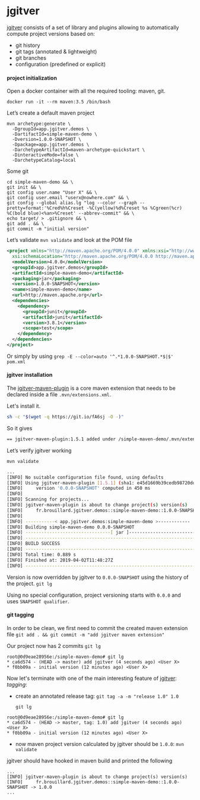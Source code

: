 # jgitver

[jgitver](https://github.com/jgitver/jgitver.github.io) consists of a set of library and plugins allowing to automatically compute project versions based on:

- git history
- git tags (annotated & lightweight)
- git branches
- configuration (predefined or explicit)

#### project initialization

Open a docker container with all the required tooling: maven, git.

```docker run -it --rm maven:3.5 /bin/bash``` 

Let’s create a default maven project

```shell
mvn archetype:generate \
  -DgroupId=app.jgitver.demos \
  -DartifactId=simple-maven-demo \
  -Dversion=1.0.0-SNAPSHOT \
  -Dpackage=app.jgitver.demos \
  -DarchetypeArtifactId=maven-archetype-quickstart \
  -DinteractiveMode=false \
  -DarchetypeCatalog=local
```

Some git

```
cd simple-maven-demo && \
git init && \
git config user.name "User X" && \
git config user.email "userx@nowhere.com" && \
git config --global alias.lg "log --color --graph --pretty=format:'%Cred%h%Creset -%C(yellow)%d%Creset %s %Cgreen(%cr) %C(bold blue)<%an>%Creset' --abbrev-commit" && \
echo target/ > .gitignore && \
git add . && \
git commit -m "initial version"
```

Let’s validate `mvn validate` and look at the POM file

```xml
<project xmlns="http://maven.apache.org/POM/4.0.0" xmlns:xsi="http://www.w3.org/2001/XMLSchema-instance"
  xsi:schemaLocation="http://maven.apache.org/POM/4.0.0 http://maven.apache.org/maven-v4_0_0.xsd">
  <modelVersion>4.0.0</modelVersion>
  <groupId>app.jgitver.demos</groupId>
  <artifactId>simple-maven-demo</artifactId>
  <packaging>jar</packaging>
  <version>1.0.0-SNAPSHOT</version>
  <name>simple-maven-demo</name>
  <url>http://maven.apache.org</url>
  <dependencies>
    <dependency>
      <groupId>junit</groupId>
      <artifactId>junit</artifactId>
      <version>3.8.1</version>
      <scope>test</scope>
    </dependency>
  </dependencies>
</project>
```

Or simply by using `grep -E --color=auto '^.*1.0.0-SNAPSHOT.*$|$' pom.xml` 

#### jgitver installation

The [jgitver-maven-plugin](http://github.com/jgitver/jgitver) is a core maven extension that needs to be declared inside a file `.mvn/extensions.xml`.

Let's install it.

```sh
sh -c "$(wget -q https://git.io/fA6sj -O -)"
```

So it gives 

```sh
== jgitver-maven-plugin:1.5.1 added under /simple-maven-demo/.mvn/extensions.xml 
```

Let’s verify jgitver working

```
mvn validate
```

```sh
...
[INFO] No suitable configuration file found, using defaults
[INFO] Using jgitver-maven-plugin [1.5.1] (sha1: e45d1669b39cedb98720dd33cc14d0185b455ca1)
[INFO]     version '0.0.0-SNAPSHOT' computed in 450 ms
[INFO]
[INFO] Scanning for projects...
[INFO] jgitver-maven-plugin is about to change project(s) version(s)
[INFO]     fr.brouillard.jgitver.demos::simple-maven-demo::1.0.0-SNAPSHOT -> 0.0.0-SNAPSHOT
[INFO]
[INFO] -----------< app.jgitver.demos:simple-maven-demo >------------
[INFO] Building simple-maven-demo 0.0.0-SNAPSHOT
[INFO] --------------------------------[ jar ]---------------------------------
[INFO] ------------------------------------------------------------------------
[INFO] BUILD SUCCESS
[INFO] ------------------------------------------------------------------------
[INFO] Total time: 0.889 s
[INFO] Finished at: 2019-04-02T11:48:27Z
[INFO] ------------------------------------------------------------------------
```

Version is now overridden by jgitver to `0.0.0-SNAPSHOT` using the history of the project.
`git lg`

Using no special configuration, project versioning starts with `0.0.0` and uses `SNAPSHOT qualifier`.

#### git tagging

In order to be clean, we first need to commit the created maven extension file
`git add . && git commit -m "add jgitver maven extension"`

Our project now has 2 commits `git lg`

```
root@0d9eae28956e:/simple-maven-demo# git lg
* ca6d574 - (HEAD -> master) add jgitver (4 seconds ago) <User X>
* f0bb09a - initial version (12 minutes ago) <User X>
```

Now let's terminate with one of the main interesting feature of [jgitver](http://github.com/jgitver/jgitver): *tagging*:

- create an annotated release tag:
  `git tag -a -m "release 1.0" 1.0`

  `git lg`

```
root@0d9eae28956e:/simple-maven-demo# git lg
* ca6d574 - (HEAD -> master, tag: 1.0) add jgitver (4 seconds ago) <User X>
* f0bb09a - initial version (12 minutes ago) <User X>
```

- now maven project version calculated by jgitver should be `1.0.0`:
  `mvn validate`

jgitver should have hooked in maven build and printed the following

```
...
[INFO] jgitver-maven-plugin is about to change project(s) version(s)
[INFO]     fr.brouillard.jgitver.demos::simple-maven-demo::1.0.0-SNAPSHOT -> 1.0.0
...
```

